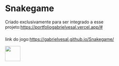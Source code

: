 # Snakegame
Criado exclusivamente para ser integrado a esse projeto:https://portfoliogabrielvesal.vercel.app/#

###

link do jogo:https://gabrielvesal.github.io/Snakegame/

<div>
    <img height='50em' src="https://cdn.worldvectorlogo.com/logos/logo-javascript.svg">
